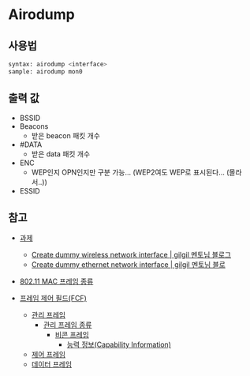 # Airodump

## 사용법

```bash
syntax: airodump <interface>
sample: airodump mon0
```

## 출력 값

- BSSID
- Beacons
  - 받은 beacon 패킷 개수
- #DATA   
  - 받은 data 패킷 개수
- ENC  
  - WEP인지 OPN인지만 구분 가능... (WEP2여도 WEP로 표시된다... (몰라서..))
- ESSID

## 참고

- [과제](https://gitlab.com/gilgil/sns/-/wikis/dot11-frame/report-airodump)
  - [Create dummy wireless network interface | gilgil 멘토님 블로그](https://gilgil.gitlab.io/2020/09/07/1.html)
  - [Create dummy ethernet network interface | gilgil 멘토님 블로](https://gilgil.gitlab.io/2020/07/23/1.html)

- [802.11 MAC 프레임 종류](http://www.ktword.co.kr/word/abbr_view.php?m_temp1=5509)
- [프레임 제어 필드(FCF)](http://www.ktword.co.kr/word/abbr_view.php?nav=&m_temp1=2320&id=761)
  - [관리 프레임](http://www.ktword.co.kr/word/abbr_view.php?nav=&m_temp1=2318&id=758)
    - [관리 프레임 종류](http://www.ktword.co.kr/word/abbr_view.php?nav=&m_temp1=4898&id=1293)
      - [비콘 프레임](http://www.ktword.co.kr/word/abbr_view.php?nav=&m_temp1=2319&id=1293)
        - [능력 정보(Capability Information)](http://www.ktword.co.kr/word/abbr_view.php?nav=&m_temp1=4905&id=758)
  - [제어 프레임](http://www.ktword.co.kr/word/abbr_view.php?nav=&m_temp1=2324&id=1294)
  - [데이터 프레임](http://www.ktword.co.kr/word/abbr_view.php?nav=&m_temp1=1170&id=1294)